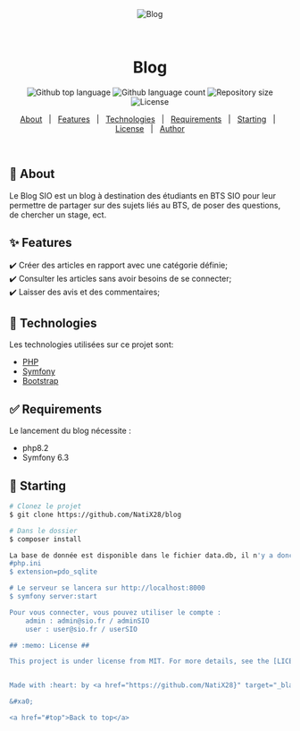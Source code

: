 <div align="center" id="top"> 
  <img src="./.github/app.gif" alt="Blog" />

  &#xa0;

  <!-- <a href="https://blog.netlify.app">Demo</a> -->
</div>

<h1 align="center">Blog</h1>

<p align="center">
  <img alt="Github top language" src="https://img.shields.io/github/languages/top/NatiX28/blog?color=56BEB8">

  <img alt="Github language count" src="https://img.shields.io/github/languages/count/NatiX28/blog?color=56BEB8">

  <img alt="Repository size" src="https://img.shields.io/github/repo-size/NatiX28/blog?color=56BEB8">

  <img alt="License" src="https://img.shields.io/github/license/NatiX28/blog?color=56BEB8">

  <!-- <img alt="Github issues" src="https://img.shields.io/github/issues/NatiX28/blog?color=56BEB8" /> -->

  <!-- <img alt="Github forks" src="https://img.shields.io/github/forks/NatiX28/blog?color=56BEB8" /> -->

  <!-- <img alt="Github stars" src="https://img.shields.io/github/stars/NatiX28/blog?color=56BEB8" /> -->
</p>

<!-- Status -->

<!-- <h4 align="center"> 
	🚧  Blog 🚀 Under construction...  🚧
</h4> 

<hr> -->

<p align="center">
  <a href="#dart-about">About</a> &#xa0; | &#xa0; 
  <a href="#sparkles-features">Features</a> &#xa0; | &#xa0;
  <a href="#rocket-technologies">Technologies</a> &#xa0; | &#xa0;
  <a href="#white_check_mark-requirements">Requirements</a> &#xa0; | &#xa0;
  <a href="#checkered_flag-starting">Starting</a> &#xa0; | &#xa0;
  <a href="#memo-license">License</a> &#xa0; | &#xa0;
  <a href="https://github.com/{{YOUR_GITHUB_USERNAME}}" target="_blank">Author</a>
</p>

<br>

## :dart: About ##

Le Blog SIO est un blog à destination des étudiants en BTS SIO pour leur permettre de partager sur des sujets liés au BTS, de poser des questions, de chercher un stage, ect.

## :sparkles: Features ##

:heavy_check_mark: Créer des articles en rapport avec une catégorie définie;\
:heavy_check_mark: Consulter les articles sans avoir besoins de se connecter;\
:heavy_check_mark: Laisser des avis et des commentaires;

## :rocket: Technologies ##

Les technologies utilisées sur ce projet sont:

- [PHP](https://www.php.net/)
- [Symfony](https://symfony.com/)
- [Bootstrap](https://getbootstrap.com/)

## :white_check_mark: Requirements ##

Le lancement du blog nécessite : 
- php8.2
- Symfony 6.3 

## :checkered_flag: Starting ##

```bash
# Clonez le projet
$ git clone https://github.com/NatiX28/blog

# Dans le dossier
$ composer install

La base de donnée est disponible dans le fichier data.db, il n'y a donc pas de manipulation nécessaire. Cependant vous aurez peut-être besoin d'activer l'extension sqlite de php
#php.ini
$ extension=pdo_sqlite

# Le serveur se lancera sur http://localhost:8000
$ symfony server:start

Pour vous connecter, vous pouvez utiliser le compte :
	admin : admin@sio.fr / adminSIO
	user : user@sio.fr / userSIO

## :memo: License ##

This project is under license from MIT. For more details, see the [LICENSE](LICENSE.md) file.


Made with :heart: by <a href="https://github.com/NatiX28}" target="_blank">Matis GASSE</a>

&#xa0;

<a href="#top">Back to top</a>
